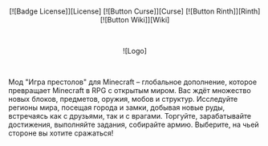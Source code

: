 <div align = "center">

<br>

[![Badge License]][License]
[![Button Curse]][Curse]
[![Button Rinth]][Rinth]
[![Button Wiki]][Wiki]

<br>

![Logo]

<br>

</div>

Мод "Игра престолов" для Minecraft – глобальное дополнение, которое превращает Minecraft в RPG c открытым миром. Вас
ждёт множество новых блоков, предметов, оружия, мобов и структур. Исследуйте регионы мира, посещая города и замки,
добывая новые руды, встречаясь как с друзьями, так и с врагами. Торгуйте, зарабатывайте достижения, выполняйте задания,
собирайте армию. Выберите, на чьей стороне вы хотите сражаться!